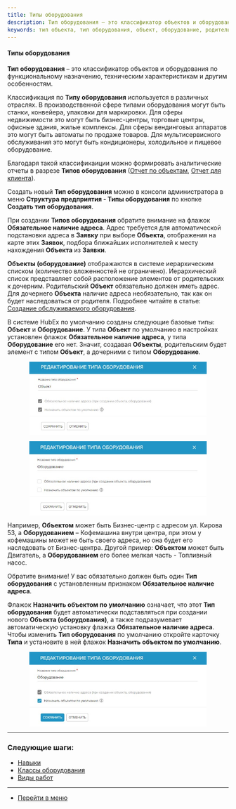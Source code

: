 ```yaml
---
title: Типы оборудования
description: Тип оборудования – это классификатор объектов и оборудования по функциональному назначению, техническим характеристикам и другим особенностям.
keywords: тип объекта, тип оборудования, объект, оборудование, родительский объект, дочерний объект, наличие адреса, hubex, хабекс, хубекс, хабикс
---
```


#### Типы оборудования
<html>
<meta charset="utf-8">
</html>
<body>

<p><strong>Тип оборудования</strong> – это классификатор объектов и оборудования по функциональному назначению,
    техническим
    характеристикам и другим особенностям.</p>

<p>Классификация по <strong>Типу оборудования</strong> используется в различных отраслях. В производственной сфере
    типами оборудования
    могут быть станки, конвейера, упаковки для маркировки. Для сферы недвижимости это могут быть
    бизнес-центры, торговые центры, офисные здания, жилые комплексы. Для сферы вендинговых аппаратов это могут быть
    автоматы по продаже товаров. Для мультисервисного обслуживания это могут быть кондиционеры, холодильное и пищевое оборудование.</p>


<p>Благодаря такой классификаиции можно формировать аналитические отчеты в разрезе <strong>Типов оборудования</strong> (<a
        href="https://wiki.hubex.ru/docs/FAQ/RU/user/ObjectsAnalytics.html">Отчет
    по объектам</a>, <a href="https://wiki.hubex.ru/docs/FAQ/RU/user/ClientsAnalytics.html">Отчет для клиента</a>).</p>

<!-- Определение было заменено по согласованию с Лерой и Андреем 18 мая 2023
<p><strong>Тип оборудования</strong> – это классификатор <strong>Объектов (оборудования)</strong> по признаку наличия
    адреса.

</p>
<p><strong>Объекты (оборудование)</strong> отображаются в системе иерархическим списком (количество вложенностей не
    ограничено).
    Иерархический список представляет собой расположение элементов от родительских к дочерним.
    Родительский <strong>Объект</strong> обязательно должен иметь адрес. Для дочернего <strong>Объекта</strong> наличие
    адреса необязательно, так как он
    будет наследоваться от родителя. Подробнее читайте в статье: <a href="https://wiki.hubex.ru/docs/FAQ/RU/user/CreatingObjects.html">Создание обслуживаемого оборудования</a>.</p>-->

<p>Создать новый <strong>Тип оборудования</strong> можно в консоли администратора в меню <strong>Структура предприятия -
    Типы оборудования</strong> по
    кнопке <strong>Создать тип оборудования</strong>.</p>

<p>При создании <strong>Типов оборудования</strong> обратите внимание на флажок <strong>Обязательное наличие
    адреса</strong>. Адрес требуется для
    автоматической подстановки адреса в <strong>Заявку</strong> при выборе
    <strong>Объекта</strong>, отображения на карте
    этих <strong>Заявок</strong>, подбора ближайших исполнителей к месту нахождения <strong>Объекта</strong> из <strong>Заявки</strong>.
</p>


<p><strong>Объекты (оборудование)</strong> отображаются в системе иерархическим списком (количество вложенностей не
    ограничено).
    Иерархический список представляет собой расположение элементов от родительских к дочерним.
    Родительский <strong>Объект</strong> обязательно должен иметь адрес. Для дочернего <strong>Объекта</strong> наличие
    адреса необязательно, так как он
    будет наследоваться от родителя. Подробнее читайте в статье: <a
            href="https://wiki.hubex.ru/docs/FAQ/RU/user/CreatingObjects.html">Создание обслуживаемого оборудования</a>.
</p>


<p>В системе HubEx по умолчанию созданы следующие базовые типы: <strong>Объект</strong> и <strong>Оборудование</strong>.
    У типа <strong>Объект</strong> по умолчанию в настройках установлен флажок <strong>Обязательное наличие
        адреса</strong>, у типа <strong>Оборудование</strong> его нет.
    Значит, создавая <strong>Объекты</strong>, родительским будет элемент с типом <strong>Объект</strong>, а дочерними с
    типом <strong>Оборудование</strong>.</p>

<div>
    <img style="margin: 0 auto; display: block; max-width: 80%;"
         src="/attachments/images/FAQ/ADMIN/ObjectsType/Type2.jpg"/>
</div>
<p>
<div>
    <img style="margin: 0 auto; display: block; max-width: 80%;"
         src="/attachments/images/FAQ/ADMIN/ObjectsType/Type1.jpg"/>
</div>
</p>
<p>Например, <strong>Объектом</strong> может быть Бизнес-центр с адресом ул. Кирова 53, а <strong>Оборудованием</strong>
    – Кофемашина внутри центра, при
    этом у кофемашины может не быть своего адреса, но она будет его наследовать от Бизнес-центра. Другой пример:
    <strong>Объектом</strong> может быть Двигатель, а <strong>Оборудованием</strong> его более мелкая часть - Топливный
    насос.</p>
<p>Обратите внимание! У вас обязательно должен быть один <strong>Тип оборудования</strong> с установленным признаком
    <strong>Обязательное наличие
        адреса</strong>.</p>
<p>Флажок <strong>Назначить объектом по умолчанию</strong> означает, что этот <strong>Тип оборудования</strong> будет
    автоматически подставляться при
    создании нового <strong>Объекта (оборудования)</strong>, а также подразумевает автоматическую установку флажка
    <strong>Обязательное наличие
        адреса</strong>. Чтобы изменить <strong>Тип оборудования</strong> по умолчанию откройте карточку
    <strong>Типа</strong> и установите в ней флажок <strong>Назначить объектом по умолчанию</strong>.</p>
<div>
    <img style="margin: 0 auto; display: block; max-width: 80%;"
         src="/attachments/images/FAQ/ADMIN/ObjectsType/Type3.jpg"/>
</div>

</body>


___
### Следующие шаги:
- [Навыки](./Skills.md)
- [Классы оборудования](./ObjectClass.md)
- [Виды работ](./WorkType.md)

____
- [Перейти в меню](http://wiki.hubex.ru)
